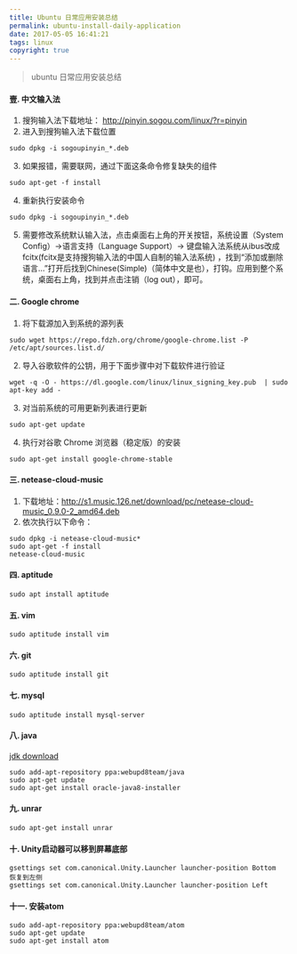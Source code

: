 ```yaml
---
title: Ubuntu 日常应用安装总结
permalink: ubuntu-install-daily-application
date: 2017-05-05 16:41:21
tags: linux
copyright: true
---
```


>ubuntu 日常应用安装总结
<!-- more -->

#### 壹. 中文输入法
1. 搜狗输入法下载地址： http://pinyin.sogou.com/linux/?r=pinyin
2. 进入到搜狗输入法下载位置
```
sudo dpkg -i sogoupinyin_*.deb
```
3. 如果报错，需要联网，通过下面这条命令修复缺失的组件
```
sudo apt-get -f install
```
4. 重新执行安装命令
```
sudo dpkg -i sogoupinyin_*.deb
```
5. 需要修改系统默认输入法，点击桌面右上角的开关按钮，系统设置（System Config）->语言支持（Language Support）-> 键盘输入法系统从ibus改成fcitx(fcitx是支持搜狗输入法的中国人自制的输入法系统) ，找到“添加或删除语言…”打开后找到Chinese(Simple)（简体中文是也），打钩。应用到整个系统，桌面右上角，找到并点击注销（log out），即可。

#### 二. Google chrome
1. 将下载源加入到系统的源列表
```
sudo wget https://repo.fdzh.org/chrome/google-chrome.list -P /etc/apt/sources.list.d/
```
2. 导入谷歌软件的公钥，用于下面步骤中对下载软件进行验证
```
wget -q -O - https://dl.google.com/linux/linux_signing_key.pub  | sudo apt-key add -
```
3. 对当前系统的可用更新列表进行更新
```
sudo apt-get update
```
4. 执行对谷歌 Chrome 浏览器（稳定版）的安装
```
sudo apt-get install google-chrome-stable
```

#### 三. netease-cloud-music
1. 下载地址：http://s1.music.126.net/download/pc/netease-cloud-music_0.9.0-2_amd64.deb 
2. 依次执行以下命令：
```
sudo dpkg -i netease-cloud-music*
sudo apt-get -f install
netease-cloud-music
```
#### 四. aptitude
```
sudo apt install aptitude
```
#### 五. vim
```
sudo aptitude install vim
```
#### 六.  git
```
sudo aptitude install git
```
#### 七. mysql
```
sudo aptitude install mysql-server
```
#### 八. java

[jdk download](http://www.oracle.com/technetwork/java/javase/archive-139210.html)

```
sudo add-apt-repository ppa:webupd8team/java    
sudo apt-get update    
sudo apt-get install oracle-java8-installer 
```
#### 九. unrar
```
sudo apt-get install unrar  
```
#### 十. Unity启动器可以移到屏幕底部
```
gsettings set com.canonical.Unity.Launcher launcher-position Bottom 
恢复到左侧
gsettings set com.canonical.Unity.Launcher launcher-position Left 
```
#### 十一. 安装atom
```
sudo add-apt-repository ppa:webupd8team/atom  
sudo apt-get update  
sudo apt-get install atom  
```


